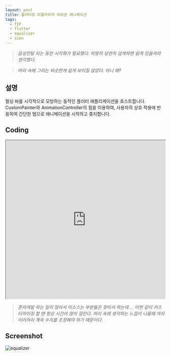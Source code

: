 ```yaml
---
layout: post
title: 플러터로 이퀄라이저 아이콘 애니메이션
tags:
  - TIP
  - flutter
  - equalizer
  - icon
---
```


>*음성전달 되는 동안 시각화가 필요했다. 마땅히 당연히 검색하면 쉽게 있을꺼라 생각했다.*


>*머리 속에 그리는 비슷한게 쉽게 보이질 않았다. 아니 왜?*


## 설명

펄싱 바를 시각적으로 모방하는 동적인 플러터 애플리케이션을 호스트합니다. CustomPainter와 AnimationController의 힘을 이용하여, 사용자의 상호 작용에 반응하여 간단한 탭으로 애니메이션을 시작하고 중지합니다.


## Coding

<iframe src="https://dartpad.dev/?id=d45563969f8b818d541ce39051decba2?theme=light?run=true" style="width:100%;height:500px"></iframe>


>*혼자개발 하는 일이 많아서 리소스는 부분들은 찾아서 하는데 ... 이번 같이 커스터마이징 할 땐 항상 시간이 많이 걸린다. 머리 속에 생각하는 느낌이 나올때 까지 이러저리 계속 수치를 조정해야 하기 때문이다.*


## Screenshot
![equalizer](https://github.com/uphoon/equalizer/assets/3182587/8cf226c7-58e9-4024-a28f-b38af1692eea)


